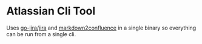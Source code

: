 # Atlassian Cli Tool

Uses [go-jira/jira](https://github.com/go-jira/jira/) and [markdown2confluence](https://github.com/Benbentwo/go-markdown2confluence) in a single binary so everything can be run from a single cli.
